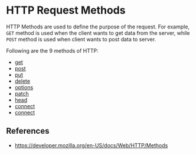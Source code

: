 # HTTP Request Methods

HTTP Methods are used to define the purpose of the request. For example, `GET` method is used when the client wants to get data from the server, while `POST` method is used when client wants to post data to server.

Following are the 9 methods of HTTP:
- [get](/http/methods/get)
- [post](/http/methods/post)
- [put](/http/methods/put)
- [delete](/http/methods/delete)
- [options](/http/methods/options)
- [patch](/http/methods/patch)
- [head](/http/methods/head)
- [connect](/http/methods/connect)
- [connect](/http/methods/connect)

## References

- https://developer.mozilla.org/en-US/docs/Web/HTTP/Methods

